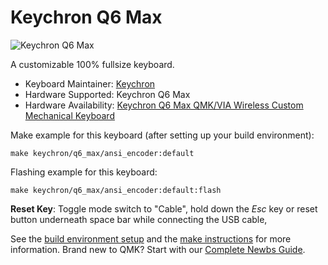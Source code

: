 # Keychron Q6 Max

![Keychron Q6 Max](https://cdn.shopify.com/s/files/1/0059/0630/1017/files/Keychron-Q6-Max-100_-Layout-QMK_VIA-Wireless-Custom-Mechanical-Keyboard-White.jpg?v=1705458447)

A customizable 100% fullsize keyboard.

* Keyboard Maintainer: [Keychron](https://github.com/keychron)
* Hardware Supported: Keychron Q6 Max
* Hardware Availability: [Keychron Q6 Max QMK/VIA Wireless Custom Mechanical Keyboard](https://www.keychron.com/products/keychron-q6-max-qmk-via-wireless-custom-mechanical-keyboard)

Make example for this keyboard (after setting up your build environment):

    make keychron/q6_max/ansi_encoder:default

Flashing example for this keyboard:

    make keychron/q6_max/ansi_encoder:default:flash

**Reset Key**: Toggle mode switch to "Cable", hold down the *Esc* key or reset button underneath space bar while connecting the USB cable,

See the [build environment setup](https://docs.qmk.fm/#/getting_started_build_tools) and the [make instructions](https://docs.qmk.fm/#/getting_started_make_guide) for more information. Brand new to QMK? Start with our [Complete Newbs Guide](https://docs.qmk.fm/#/newbs).
